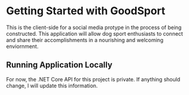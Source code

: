 # Getting Started with GoodSport

This is the client-side for a social media protype in the process of being constructed. This application will allow dog sport enthusiasts to connect and share their accomplishments in a nourishing and welcoming enviornment. 

## Running Application Locally 

For now, the  .NET Core API for this project is private. If anything should change, I will update this information. 